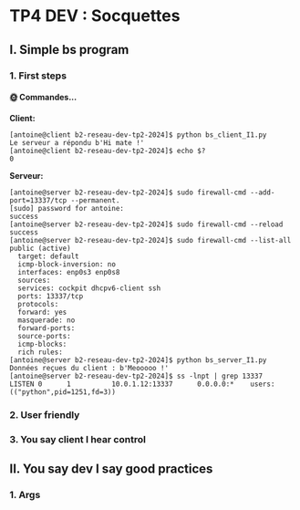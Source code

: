 # TP4 DEV : Socquettes

## I. Simple bs program

### 1. First steps

#### 🌞 Commandes...

**Client:**
```
[antoine@client b2-reseau-dev-tp2-2024]$ python bs_client_I1.py 
Le serveur a répondu b'Hi mate !'
[antoine@client b2-reseau-dev-tp2-2024]$ echo $?
0
```

**Serveur:**
```
[antoine@server b2-reseau-dev-tp2-2024]$ sudo firewall-cmd --add-port=13337/tcp --permanent.
[sudo] password for antoine: 
success
[antoine@server b2-reseau-dev-tp2-2024]$ sudo firewall-cmd --reload
success
[antoine@server b2-reseau-dev-tp2-2024]$ sudo firewall-cmd --list-all
public (active)
  target: default
  icmp-block-inversion: no
  interfaces: enp0s3 enp0s8
  sources: 
  services: cockpit dhcpv6-client ssh
  ports: 13337/tcp
  protocols: 
  forward: yes
  masquerade: no
  forward-ports: 
  source-ports: 
  icmp-blocks: 
  rich rules: 
[antoine@server b2-reseau-dev-tp2-2024]$ python bs_server_I1.py 
Données reçues du client : b'Meooooo !'
[antoine@server b2-reseau-dev-tp2-2024]$ ss -lnpt | grep 13337
LISTEN 0      1          10.0.1.12:13337      0.0.0.0:*    users:(("python",pid=1251,fd=3))
```

### 2. User friendly

### 3. You say client I hear control

## II. You say dev I say good practices

### 1. Args